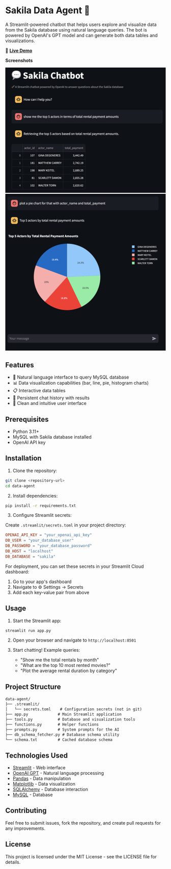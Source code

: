 # Sakila Data Agent 🤖

A Streamlit-powered chatbot that helps users explore and visualize data from the Sakila database using natural language queries. The bot is powered by OpenAI's GPT model and can generate both data tables and visualizations.

🔗 **[Live Demo](https://sakila-data-agent.streamlit.app/)**

**Screenshots**

![Data](<assets/Screenshot 2025-01-16 at 16.24.17.png>)
![Visualization](<assets/Screenshot 2025-01-16 at 16.24.50.png>)

## Features

- 💬 Natural language interface to query MySQL database
- 📊 Data visualization capabilities (bar, line, pie, histogram charts)
- 📋 Interactive data tables
- 🔄 Persistent chat history with results
- 🎨 Clean and intuitive user interface

## Prerequisites

- Python 3.11+
- MySQL with Sakila database installed
- OpenAI API key

## Installation

1. Clone the repository:

```bash
git clone <repository-url>
cd data-agent
```

2. Install dependencies:

```bash
pip install -r requirements.txt
```

3. Configure Streamlit secrets:

Create `.streamlit/secrets.toml` in your project directory:

```toml
OPENAI_API_KEY = "your_openai_api_key"
DB_USER = "your_database_user"
DB_PASSWORD = "your_database_password"
DB_HOST = "localhost"
DB_DATABASE = "sakila"
```

For deployment, you can set these secrets in your Streamlit Cloud dashboard:

1. Go to your app's dashboard
2. Navigate to ⚙️ Settings → Secrets
3. Add each key-value pair from above

## Usage

1. Start the Streamlit app:

```bash
streamlit run app.py
```

2. Open your browser and navigate to `http://localhost:8501`

3. Start chatting! Example queries:
   - "Show me the total rentals by month"
   - "What are the top 10 most rented movies?"
   - "Plot the average rental duration by category"

## Project Structure

```
data-agent/
├── .streamlit/
│   └── secrets.toml    # Configuration secrets (not in git)
├── app.py             # Main Streamlit application
├── tools.py           # Database and visualization tools
├── functions.py       # Helper functions
├── prompts.py         # System prompts for the AI
├── db_schema_fetcher.py # Database schema utility
└── schema.txt         # Cached database schema
```

## Technologies Used

- [Streamlit](https://streamlit.io/) - Web interface
- [OpenAI GPT](https://openai.com/) - Natural language processing
- [Pandas](https://pandas.pydata.org/) - Data manipulation
- [Matplotlib](https://matplotlib.org/) - Data visualization
- [SQLAlchemy](https://www.sqlalchemy.org/) - Database interaction
- [MySQL](https://www.mysql.com/) - Database

## Contributing

Feel free to submit issues, fork the repository, and create pull requests for any improvements.

## License

This project is licensed under the MIT License - see the LICENSE file for details.
